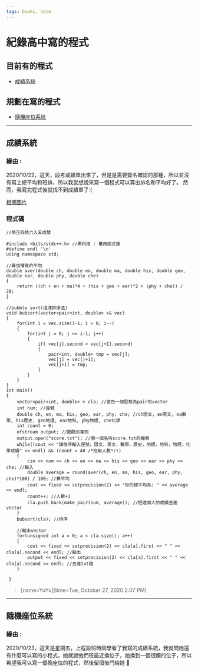 ```yaml
---
tags: books, note
---
```




# 紀錄高中寫的程式


## 目前有的程式
- [成績系統](#成績系統)

## 規劃在寫的程式
- [隨機座位系統](#隨機座位系統)

---
## 成績系統
### 緣由 : 
2020/10/22，這天，段考成績單出來了，但是是需要簽名確認的那種，所以並沒有寫上總平均和班排，所以我就想說來寫一個程式可以算出排名和平均好了。
然而，我寫完程式後就找不到成績單了:(

[相關圖片](https://i.imgur.com/wc7B2H6.png)
### 程式碼
```cpp=
//修正四捨六入五成雙

#include <bits/stdc++.h> //黑科技 : 萬用函式庫
#define endl '\n'
using namespace std;

//算加權後的平均
double aver(double ch, double en, double ma, double his, double geo, double ear, double phy, double che)
{
    return ((ch + en + ma)*4 + (his + geo + ear)*2 + (phy + che)) / 20;
}

//bubble sort(泡沫排序法)
void bubsort(vector<pair<int, double> >& vec)
{
    for(int i = vec.size()-1; i > 0; i--)
    {
        for(int j = 0; j <= i-1; j++)
        {
            if( vec[j].second < vec[j+1].second)
            {
                pair<int, double> tmp = vec[j];
                vec[j] = vec[j+1];
                vec[j+1] = tmp;
            }
        }
    }
}
int main()
{
    vector<pair<int, double> > cla; //宣告一個型態為pair的vector
    int num; //座號
    double ch, en, ma, his, geo, ear, phy, che; //ch國文, en英文, ma數學, his歷史, geo地理, ear地科, phy物理, che化學
    int count = 0;
    ofstream output; //酷酷的東西
    output.open("score.txt"); //開一個名叫score.txt的檔案  
    while((cout << "請依序輸入座號，國文，英文，數學，歷史，地理，地科，物理，化學成績" << endl) && (count < 48 /*班級人數*/))
    {
        cin >> num >> ch >> en >> ma >> his >> geo >> ear >> phy >> che; //輸入 
        double average = round(aver(ch, en, ma, his, geo, ear, phy, che)*100) / 100; //算平均 
        cout << fixed << setprecision(2) << "你的總平均為: " << average << endl;
        count++; //人數+1
        cla.push_back(make_pair(num, average)); //把這個人的成績丟進vector
    }
    bubsort(cla); //排序

    //輸出vector
    for(unsigned int a = 0; a < cla.size(); a++)
    {
        cout << fixed << setprecision(2) << cla[a].first << " " << cla[a].second << endl; //輸出
        output << fixed << setprecision(2) << cla[a].first << " " << cla[a].second << endl; //丟進txt檔
    } 
    
 }
```

> [name=YuYu][time=Tue, October 27, 2020 2:07 PM]

---
## 隨機座位系統
### 緣由 : 
2020/10/23，這天是星期五，上程設班時同學看了我寫的成績系統，我就問她還有什麼可以寫的小程式，她就說他們班最近換位子，她換到一個很爛的位子，所以希望我可以寫一個換座位的程式，然後留個後門給她 :poop:
